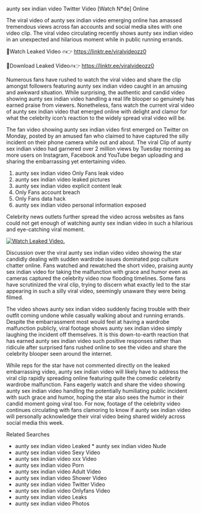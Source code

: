 ﻿aunty sex indian video Twitter Video [Watch N*de] Online

The viral video of ﻿aunty sex indian video emerging online has amassed tremendous views across fan accounts and social media sites with one video clip. The viral video circulating recently shows ﻿aunty sex indian video in an unexpected and hilarious moment while in public running errands. 

🔴Watch Leaked Video 🔥👉  https://linktr.ee/viralvideozz0 

🔴Download Leaked Video🔥👉  https://linktr.ee/viralvideozz0 

Numerous fans have rushed to watch the viral video and share the clip amongst followers featuring ﻿aunty sex indian video caught in an amusing and awkward situation. While surprising, the authentic and candid video showing ﻿aunty sex indian video handling a real life blooper so genuinely has earned praise from viewers. Nonetheless, fans watch the current viral video of ﻿aunty sex indian video that emerged online with delight and clamor for what the celebrity icon’s reaction to the widely spread viral video will be.

The fan video showing ﻿aunty sex indian video first emerged on Twitter on Monday, posted by an amused fan who claimed to have captured the silly incident on their phone camera while out and about. The viral Clip of ﻿aunty sex indian video had garnered over 2 million views by Tuesday morning as more users on Instagram, Facebook and YouTube began uploading and sharing the embarrassing yet entertaining video. 

1. ﻿aunty sex indian video Only Fans leak video
2. ﻿aunty sex indian video leaked pictures
3. ﻿aunty sex indian video explicit content leak
4. Only Fans account breach
5. Only Fans data hack
6. ﻿aunty sex indian video personal information exposed

Celebrity news outlets further spread the video across websites as fans could not get enough of watching ﻿aunty sex indian video in such a hilarious and eye-catching viral moment. 

[![Watch Leaked Video.](https://miro.medium.com/v2/resize:fit:828/format:webp/1*cilzJN44JGOrTw9NJCrNHA.gif "Watch Leaked Video")](https://linktr.ee/viralvideozz0)

Discussion over the viral ﻿aunty sex indian video video showing the star candidly dealing with sudden wardrobe issues dominated pop culture chatter online. Fans watched and rewatched the short video, praising ﻿aunty sex indian video for taking the malfunction with grace and humor even as cameras captured the celebrity video now flooding timelines. Some fans have scrutinized the viral clip, trying to discern what exactly led to the star appearing in such a silly viral video, seemingly unaware they were being filmed.

The video shows ﻿aunty sex indian video suddenly facing trouble with their outfit coming undone while casually walking about and running errands. Despite the embarrassment most would feel at having a wardrobe malfunction publicly, viral footage shows ﻿aunty sex indian video simply laughing the incident off themselves. It is this down-to-earth reaction that has earned ﻿aunty sex indian video such positive responses rather than ridicule after surprised fans rushed online to see the video and share the celebrity blooper seen around the internet.  

While reps for the star have not commented directly on the leaked embarrassing video, ﻿aunty sex indian video will likely have to address the viral clip rapidly spreading online featuring quite the comedic celebrity wardrobe malfunction. Fans eagerly watch and share the video showing ﻿aunty sex indian video handling the potentially humiliating public incident with such grace and humor, hoping the star also sees the humor in their candid moment going viral too. For now, footage of the celebrity video continues circulating with fans clamoring to know if ﻿aunty sex indian video will personally acknowledge their viral video being shared widely across social media this week.

Related Searches
* ﻿aunty sex indian video Leaked
﻿* aunty sex indian video Nude
* ﻿aunty sex indian video Sexy Video
* ﻿aunty sex indian video xxx Video
* ﻿aunty sex indian video Porn
* ﻿aunty sex indian video Adult Video
* ﻿aunty sex indian video Shower Video
* ﻿aunty sex indian video Twitter Video
* ﻿aunty sex indian video Onlyfans Video
* ﻿aunty sex indian video Leaks
* ﻿aunty sex indian video Photos